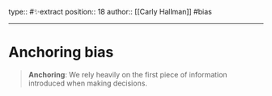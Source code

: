 type:: #✨extract
position:: 18
author:: [[Carly Hallman]]
#bias

---

# Anchoring bias
> **Anchoring**: We rely heavily on the first piece of information introduced when making decisions.